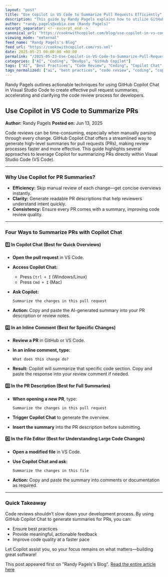 ```yaml
---
layout: "post"
title: "Use Copilot in VS Code to Summarize Pull Requests Efficiently"
description: "This guide by Randy Pagels explains how to utilize GitHub Copilot Chat in Visual Studio Code to quickly generate clear summaries of pull requests, streamlining code reviews and helping teams understand code changes efficiently. It covers practical steps for leveraging Copilot for PR descriptions, inline comments, and large code changes."
author: "randy.pagels@xebia.com (Randy Pagels)"
excerpt_separator: <!--excerpt_end-->
canonical_url: "https://cooknwithcopilot.com/blog/use-copilot-in-vs-code-to-summarize-prs.html"
viewing_mode: "external"
feed_name: "Randy Pagels's Blog"
feed_url: "https://cooknwithcopilot.com/rss.xml"
date: 2025-05-23 00:00:00 +00:00
permalink: "/2025-05-23-Use-Copilot-in-VS-Code-to-Summarize-Pull-Requests-Efficiently.html"
categories: ["AI", "Coding", "DevOps", "GitHub Copilot"]
tags: ["AI", "Best Practices", "Code Review", "Coding", "Copilot Chat", "Developer Workflow", "DevOps", "GitHub Copilot", "Posts", "PR Description", "Productivity", "Pull Requests", "Summarization", "VS Code"]
tags_normalized: ["ai", "best practices", "code review", "coding", "copilot chat", "developer workflow", "devops", "github copilot", "posts", "pr description", "productivity", "pull requests", "summarization", "vs code"]
---
```


Randy Pagels outlines actionable techniques for using GitHub Copilot Chat in Visual Studio Code to create effective pull request summaries, accelerating and clarifying the code review process for developers.<!--excerpt_end-->

## Use Copilot in VS Code to Summarize PRs

**Author:** Randy Pagels
**Posted on:** Jun 13, 2025

Code reviews can be time-consuming, especially when manually parsing through every change. GitHub Copilot Chat offers a streamlined way to generate high-level summaries for pull requests (PRs), making review processes faster and more effective. This guide highlights several approaches to leverage Copilot for summarizing PRs directly within Visual Studio Code (VS Code).

---

### Why Use Copilot for PR Summaries?

- **Efficiency:** Skip manual review of each change—get concise overviews instantly.
- **Clarity:** Generate readable PR descriptions that help reviewers understand intent quickly.
- **Consistency:** Ensure every PR comes with a summary, improving code review quality.

---

### Four Ways to Summarize PRs with Copilot Chat

#### 1️⃣ In Copilot Chat (Best for Quick Overviews)

- **Open the pull request** in VS Code.
- **Access Copilot Chat:**
    - Press `Ctrl + I` (Windows/Linux)
    - Press `Cmd + I` (Mac)
- **Ask Copilot:**

    ```
    Summarize the changes in this pull request
    ```

- **Action:** Copy and paste the AI-generated summary into your PR description or review notes.

#### 2️⃣ In an Inline Comment (Best for Specific Changes)

- **Review a PR** in GitHub or VS Code.
- **In an inline comment, type:**

    ```
    What does this change do?
    ```

- **Result:** Copilot will summarize that specific code section. Copy and paste the response into your review comment if needed.

#### 3️⃣ In the PR Description (Best for Full Summaries)

- **When opening a new PR**, type:

    ```
    Summarize the changes in this pull request
    ```

- **Trigger Copilot Chat** to generate the overview.
- **Insert the summary** into the PR description before submitting.

#### 4️⃣ In the File Editor (Best for Understanding Large Code Changes)

- **Open a modified file** in VS Code.
- **Use Copilot Chat and ask:**

    ```
    Summarize the changes in this file
    ```

- **Action:** Copy and paste the summary into comments or documentation as required.

---

### Quick Takeaway

Code reviews shouldn’t slow down your development process. By using GitHub Copilot Chat to generate summaries for PRs, you can:

- Ensure best practices
- Provide meaningful, actionable feedback
- Improve code quality at a faster pace

Let Copilot assist you, so your focus remains on what matters—building great software!

This post appeared first on "Randy Pagels's Blog". [Read the entire article here](https://cooknwithcopilot.com/blog/use-copilot-in-vs-code-to-summarize-prs.html)
